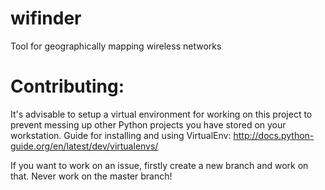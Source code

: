 # wifinder
Tool for geographically mapping wireless networks

# Contributing:
It's advisable to setup a virtual environment for working on this project to prevent messing up other Python projects you have stored on your workstation.
Guide for installing and using VirtualEnv: http://docs.python-guide.org/en/latest/dev/virtualenvs/

If you want to work on an issue, firstly create a new branch and work on that. Never work on the master branch!
